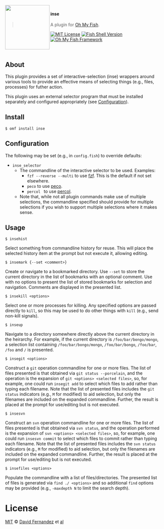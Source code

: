 <img src="https://cdn.rawgit.com/oh-my-fish/oh-my-fish/e4f1c2e0219a17e2c748b824004c8d0b38055c16/docs/logo.svg" align="left" width="144px" height="144px"/>

#### inse
> A plugin for [Oh My Fish][omf-link].

[![MIT License](https://img.shields.io/badge/license-MIT-007EC7.svg?style=flat-square)](/LICENSE)
[![Fish Shell Version](https://img.shields.io/badge/fish-v2.2.0-007EC7.svg?style=flat-square)](https://fishshell.com)
[![Oh My Fish Framework](https://img.shields.io/badge/Oh%20My%20Fish-Framework-007EC7.svg?style=flat-square)](https://www.github.com/oh-my-fish/oh-my-fish)

<br/>

## About

This plugin provides a set of interactive-selection (inse) wrappers around various tools to provide an effective means of selecting things (e.g., files, processes) for futher action.

This plugin uses an external selector program that must be installed separately and configured appropriately (see [Configuration](#Configuration)).


## Install

```fish
$ omf install inse
```

## Configuration

The following may be set (e.g., in `config.fish`) to override defaults:

* `inse_selector`
  * The commandline of the interactive selector to be used. Examples:
    * `fzf --reverse --multi` to use [fzf](https://github.com/junegunn/fzf). This is the default if not set elsewhere.
    * `peco` to use [peco](https://github.com/peco/peco).
    * `percol ` to use [percol](https://github.com/mooz/percol).
  * Note that, while not all plugin commands make use of multiple selections, the commandline specified should provide for multiple selections if you wish to support multiple selections where it makes sense.


## Usage

```fish
$ insehist
```

Select something from commandline history for reuse. This will place the selected history item at the prompt but not execute it, allowing editing.


```fish
$ insemark {--set <comment>}
```

Create or navigate to a bookmarked directory. Use `--set` to store the current directory in the list of bookmarks with an optional comment. Use with no options to present the list of stored bookmarks for selection and navigation. Comments are displayed in the presented list.


```fish
$ insekill <options>
```

Select one or more processes for killing. Any specified options are passed directly to `kill`, so this may be used to do other things with `kill` (e.g., send non-kill signals).


```fish
$ inseup
```

Navigate to a directory somewhere directly above the current directory in the heirarchy. For example, if the current directory is `/foo/bar/bongo/mongo`, a selection list containing `/foo/bar/bongo/mongo`, `/foo/bar/bongo`, `/foo/bar`, `/foo` and `/` is presented.


```fish
$ insegit <options>
```

Construct a `git` operation commandline for one or more files. The list of files presented is that obtained via `git status --porcelain`, and the operation is the expansion of `git <options> <selected files>`, so, for example, one could run `insegit add` to select which files to add rather than typing each filename. Note that the list of presented files includes the `git status` indicators (e.g., `M` for modified) to aid selection, but only the filenames are included on the expanded commandline. Further, the result is placed at the prompt for use/editing but is not executed.


```fish
$ insesvn
```

Construct an `svn` operation commandline for one or more files. The list of files presented is that obtained via `svn status`, and the operation performed is the expansion of `svn <options> <selected files>`, so, for example, one could run `insesvn commit` to select which files to commit rather than typing each filename. Note that the list of presented files includes the `svn status` indicators (e.g., `M` for modified) to aid selection, but only the filenames are included on the expanded commandline. Further, the result is placed at the prompt for use/editing but is not executed.


```fish
$ insefiles <options>
```

Populate the commandline with a list of files/directories. The presented list of files is generated via `find ./ <options>` and so additional `find` options may be provided (e.g., `-maxdepth N` to limit the search depth).



# License

[MIT][mit] © [David Fernandez][author] et [al][contributors]


[mit]:            https://opensource.org/licenses/MIT
[author]:         https://github.com/{{USER}}
[contributors]:   https://github.com/{{USER}}/plugin-inse/graphs/contributors
[omf-link]:       https://www.github.com/oh-my-fish/oh-my-fish

[license-badge]:  https://img.shields.io/badge/license-MIT-007EC7.svg?style=flat-square
